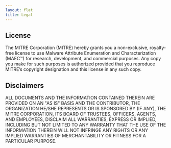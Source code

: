 ```yaml
---   
layout: flat   
title: Legal   
---   
```


## License   

The MITRE Corporation (MITRE) hereby grants you a non-exclusive, royalty-free license to use Malware Attribute Enumeration and Characterization (MAEC™) for research, development, and commercial purposes. Any copy you make for such purposes is authorized provided that you reproduce MITRE’s copyright designation and this license in any such copy.

## Disclaimers   

ALL DOCUMENTS AND THE INFORMATION CONTAINED THEREIN ARE PROVIDED ON AN "AS IS" BASIS AND THE CONTRIBUTOR, THE ORGANIZATION HE/SHE REPRESENTS OR IS SPONSORED BY (IF ANY), THE MITRE CORPORATION, ITS BOARD OF TRUSTEES, OFFICERS, AGENTS, AND EMPLOYEES, DISCLAIM ALL WARRANTIES, EXPRESS OR IMPLIED, INCLUDING BUT NOT LIMITED TO ANY WARRANTY THAT THE USE OF THE INFORMATION THEREIN WILL NOT INFRINGE ANY RIGHTS OR ANY IMPLIED WARRANTIES OF MERCHANTABILITY OR FITNESS FOR A PARTICULAR PURPOSE.
